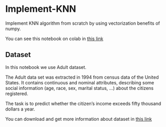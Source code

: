 # Implement-KNN
Implement KNN algorithm from scratch by using vectorization benefits of numpy.

You can see this notebook on colab in [this link](https://colab.research.google.com/drive/1HIchzSzMdOB22K-SfsXknCBU_QQQNzv6?usp=sharing)

## Dataset
In this notebook we use Adult dataset.

The Adult data set was extracted in 1994 from census data of the United States. It contains continuous and nominal attributes, describing some social information (age, race, sex, marital status, ...) about the citizens registered.

The task is to predict whether the citizen’s income exceeds fifty thousand dollars a year.

You can download and get more information about dataset in [this link](https://sci2s.ugr.es/keel/dataset.php?cod=192)
